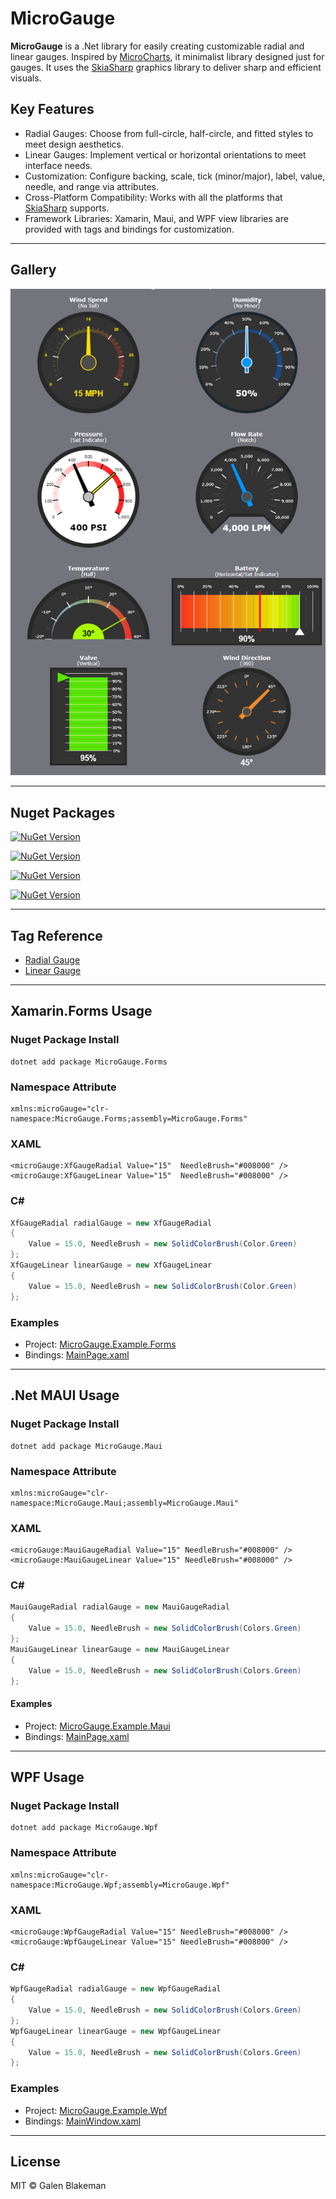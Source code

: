 # MicroGauge
**MicroGauge** is a .Net library for easily creating customizable radial and linear gauges. Inspired by [MicroCharts](https://github.com/microcharts-dotnet/Microcharts), it minimalist library designed just for gauges. It uses the [SkiaSharp](https://github.com/mono/SkiaSharp) graphics library to deliver sharp and efficient visuals.

## Key Features
* Radial Gauges: Choose from full-circle, half-circle, and fitted styles to meet design aesthetics. 
* Linear Gauges: Implement vertical or horizontal orientations to meet interface needs. 
* Customization: Configure backing, scale, tick (minor/major), label, value, needle, and range via attributes. 
* Cross-Platform Compatibility: Works with all the platforms that [SkiaSharp](https://github.com/mono/SkiaSharp) supports. 
* Framework Libraries: Xamarin, Maui, and WPF view libraries are provided with tags and bindings for customization.

---
## Gallery
![Gallery](https://github.com/galenblakeman/MicroGauge/blob/master/Doc/Gallery.png)

---
## Nuget Packages
[![NuGet Version](https://img.shields.io/nuget/v/MicroGauge?style=flat-square&logo=nuget&label=MicroGauge)](https://www.nuget.org/packages/MicroGauge/)

[![NuGet Version](https://img.shields.io/nuget/v/MicroGauge.Forms?style=flat-square&logo=nuget&label=MicroGauge.Forms)](https://www.nuget.org/packages/MicroGauge.Forms/)

[![NuGet Version](https://img.shields.io/nuget/v/MicroGauge.Maui?style=flat-square&logo=nuget&label=MicroGauge.Maui)](https://www.nuget.org/packages/MicroGauge.Maui/)

[![NuGet Version](https://img.shields.io/nuget/v/MicroGauge.Wpf?style=flat-square&logo=nuget&label=MicroGauge.Wpf)](https://www.nuget.org/packages/MicroGauge.Wpf/)

---
## Tag Reference

* [Radial Gauge](https://github.com/galenblakeman/MicroGauge/blob/master/Doc/RadialGaugeTag.md)
* [Linear Gauge](https://github.com/galenblakeman/MicroGauge/blob/master/Doc/LinearGaugeTag.md)

---
##  Xamarin.Forms Usage
###  Nuget Package Install

```Dotenv
dotnet add package MicroGauge.Forms
```

###  Namespace Attribute

```XAML
xmlns:microGauge="clr-namespace:MicroGauge.Forms;assembly=MicroGauge.Forms"
```

###  XAML

```XAML
<microGauge:XfGaugeRadial Value="15"  NeedleBrush="#008000" />
<microGauge:XfGaugeLinear Value="15"  NeedleBrush="#008000" />
```

###  C#

```C#
XfGaugeRadial radialGauge = new XfGaugeRadial
{
    Value = 15.0, NeedleBrush = new SolidColorBrush(Color.Green)
};
XfGaugeLinear linearGauge = new XfGaugeLinear
{
    Value = 15.0, NeedleBrush = new SolidColorBrush(Color.Green)
};
```

###  Examples
* Project: [MicroGauge.Example.Forms](https://github.com/galenblakeman/MicroGauge/tree/master/Example/MicroGauge.Example.Forms)
* Bindings: [MainPage.xaml](https://github.com/galenblakeman/MicroGauge/blob/master/Example/MicroGauge.Example.Forms/MicroGauge.Example.Forms/MainPage.xaml)  
---

##  .Net MAUI Usage
###  Nuget Package Install

```Dotenv
dotnet add package MicroGauge.Maui
```

###  Namespace Attribute

```XAML
xmlns:microGauge="clr-namespace:MicroGauge.Maui;assembly=MicroGauge.Maui"
```

###  XAML

```XAML
<microGauge:MauiGaugeRadial Value="15" NeedleBrush="#008000" />
<microGauge:MauiGaugeLinear Value="15" NeedleBrush="#008000" />
```

###  C#

```C#
MauiGaugeRadial radialGauge = new MauiGaugeRadial
{
    Value = 15.0, NeedleBrush = new SolidColorBrush(Colors.Green)
};
MauiGaugeLinear linearGauge = new MauiGaugeLinear
{
    Value = 15.0, NeedleBrush = new SolidColorBrush(Colors.Green)
};
```

####  Examples
* Project: [MicroGauge.Example.Maui](https://github.com/galenblakeman/MicroGauge/tree/master/Example/MicroGauge.Example.Maui)
* Bindings: [MainPage.xaml](https://github.com/galenblakeman/MicroGauge/blob/master/Example/MicroGauge.Example.Maui/MainPage.xaml)
---

##  WPF Usage
###  Nuget Package Install

```Dotenv
dotnet add package MicroGauge.Wpf
```

###  Namespace Attribute

```XAML
xmlns:microGauge="clr-namespace:MicroGauge.Wpf;assembly=MicroGauge.Wpf"
```

###  XAML

```XAML
<microGauge:WpfGaugeRadial Value="15" NeedleBrush="#008000" />
<microGauge:WpfGaugeLinear Value="15" NeedleBrush="#008000" />
```

###  C#

```C#
WpfGaugeRadial radialGauge = new WpfGaugeRadial
{
    Value = 15.0, NeedleBrush = new SolidColorBrush(Colors.Green)
};
WpfGaugeLinear linearGauge = new WpfGaugeLinear
{
    Value = 15.0, NeedleBrush = new SolidColorBrush(Colors.Green)
};
```

###  Examples
* Project: [MicroGauge.Example.Wpf](https://github.com/galenblakeman/MicroGauge/tree/master/Example/MicroGauge.Example.Wpf)
* Bindings: [MainWindow.xaml](https://github.com/galenblakeman/MicroGauge/blob/master/Example/MicroGauge.Example.Wpf/MainWindow.xaml)  

---
## License
MIT © Galen Blakeman
